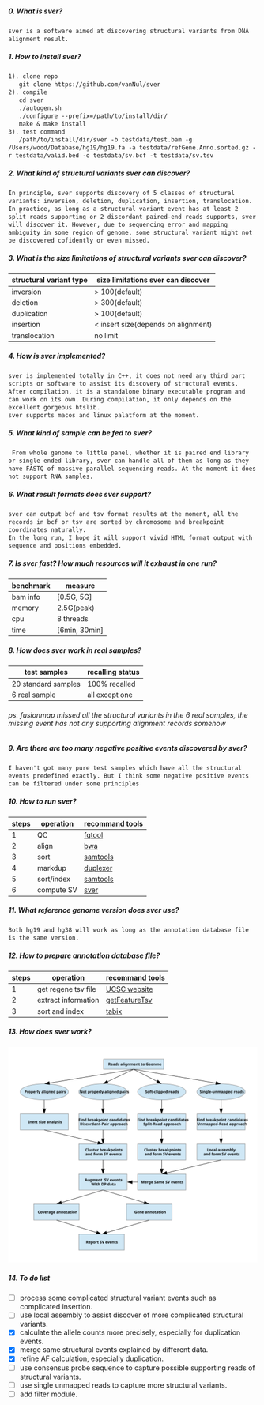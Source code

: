 ##### 0. What is sver?
    sver is a software aimed at discovering structural variants from DNA alignment result.
##### 1. How to install sver?
    1). clone repo
       git clone https://github.com/vanNul/sver  
    2). compile 
       cd sver    
       ./autogen.sh   
       ./configure --prefix=/path/to/install/dir/ 
       make & make install 
    3). test command 
       /path/to/install/dir/sver -b testdata/test.bam -g /Users/wood/Database/hg19/hg19.fa -a testdata/refGene.Anno.sorted.gz -r testdata/valid.bed -o testdata/sv.bcf -t testdata/sv.tsv
  
##### 2. What kind of structural variants sver can discover?
    In principle, sver supports discovery of 5 classes of structural variants: inversion, deletion, duplication, insertion, translocation.  
    In practice, as long as a structural variant event has at least 2 split reads supporting or 2 discordant paired-end reads supports, sver will discover it. However, due to sequencing error and mapping ambiguity in some region of genome, some structural variant might not be discovered cofidently or even missed. 
    
##### 3. What is the size limitations of structural variants sver can discover? 
|structural variant type| size limitations sver can discover
|-----------------------|--------------------------------------
|inversion              | > 100(default)
|deletion               | > 300(default)
|duplication            | > 100(default)
|insertion              | < insert size(depends on alignment)
|translocation          | no limit

##### 4. How is sver implemented?  
    sver is implemented totally in C++, it does not need any third part scripts or software to assist its discovery of structural events. 
    After compilation, it is a standalone binary executable program and can work on its own. During compilation, it only depends on the excellent gorgeous htslib. 
    sver supports macos and linux palatform at the moment.  

##### 5. What kind of sample can be fed to sver?  
     From whole genome to little panel, whether it is paired end library or single ended library, sver can handle all of them as long as they have FASTQ of massive parallel sequencing reads. At the moment it does not support RNA samples. 
      
##### 6. What result formats does sver support?  
    sver can output bcf and tsv format results at the moment, all the records in bcf or tsv are sorted by chromosome and breakpoint coordinates naturally.  
    In the long run, I hope it will support vivid HTML format output with sequence and positions embedded.
    
##### 7. Is sver fast? How much resources will it exhaust in one run?  
|benchmark| measure
|---------|-----------
|bam info | [0.5G, 5G]
|memory   | 2.5G(peak)
|cpu      | 8 threads
|time     | [6min, 30min]
    
##### 8. How does sver work in real samples?  
|test samples       | recalling status
|-------------------|---------------------
|20 standard samples| 100% recalled
|6 real sample      | all except one
###### ps. fusionmap missed all the structural variants in the 6 real samples, the missing event has not any supporting alignment records somehow

##### 9. Are there are too many negative positive events discovered by sver?  
    I haven't got many pure test samples which have all the structural events predefined exactly. But I think some negative positive events can be filtered under some principles  

##### 10. How to run sver?
|steps|operation  |recommand tools
|-----|-----------|----------------------------------------------
|1    | QC        |[fqtool](https://github.com/vanNul/fqtool)
|2    | align     |[bwa](https://github.com/lh3/bwa)
|3    | sort      |[samtools](https://github.com/samtools/samtools)
|4    | markdup   |[duplexer](https://github.com/vanNul/duplexer)
|5    | sort/index|[samtools](https://github.com/samtools/samtools)
|6    | compute SV|[sver](https://github.com/vanNul/sver)

##### 11. What reference genome version does sver use?  
    Both hg19 and hg38 will work as long as the annotation database file is the same version.  

##### 12. How to prepare annotation database file?  
|steps|operation          |recommand tools
|-----|-------------------|---------------------------------------------------
|1    |get regene tsv file| [UCSC website](https://genome.ucsc.edu/index.html)
|2    |extract information| [getFeatureTsv](https://github.com/vanNul/util/blob/master/getFeatureTsv.cpp)
|3    |sort and index     | [tabix](https://github.com/samtools/htslib)

##### 13. How does sver work?  
![sver algorithm](./fig/sver.svg)

##### 14. To do list
- [ ] process some complicated structural variant events such as complicated insertion.
- [ ] use local assembly to assist discover of more complicated structural variants.
- [x] calculate the allele counts more precisely, especially for duplication events.
- [x] merge same structural events explained by different data.
- [x] refine AF calculation, especially duplication.
- [ ] use consensus probe sequence to capture possible supporting reads of structural variants.
- [ ] use single unmapped reads to capture more structural variants.
- [ ] add filter module.
